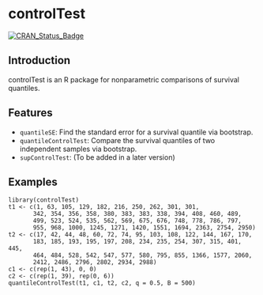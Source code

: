 # controlTest
[![CRAN_Status_Badge](http://www.r-pkg.org/badges/version/controlTest)](https://CRAN.R-project.org/package=controlTest)

## Introduction
controlTest is an R package for nonparametric comparisons of survival quantiles.

## Features
- ```quantileSE```: Find the standard error for a survival quantile via bootstrap.
- ```quantileControlTest```: Compare the survival quantiles of two independent samples via bootstrap.
- ```supControlTest```: (To be added in a later version)

## Examples
```
library(controlTest)
t1 <- c(1, 63, 105, 129, 182, 216, 250, 262, 301, 301,
       342, 354, 356, 358, 380, 383, 383, 338, 394, 408, 460, 489,
       499, 523, 524, 535, 562, 569, 675, 676, 748, 778, 786, 797,
       955, 968, 1000, 1245, 1271, 1420, 1551, 1694, 2363, 2754, 2950)
t2 <- c(17, 42, 44, 48, 60, 72, 74, 95, 103, 108, 122, 144, 167, 170,
       183, 185, 193, 195, 197, 208, 234, 235, 254, 307, 315, 401, 445,
       464, 484, 528, 542, 547, 577, 580, 795, 855, 1366, 1577, 2060,
       2412, 2486, 2796, 2802, 2934, 2988)
c1 <- c(rep(1, 43), 0, 0)
c2 <- c(rep(1, 39), rep(0, 6))
quantileControlTest(t1, c1, t2, c2, q = 0.5, B = 500)
```

